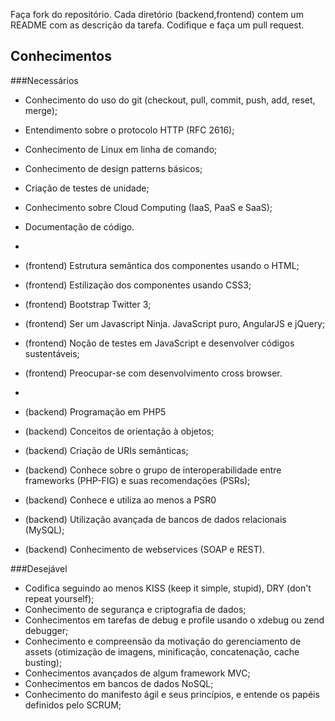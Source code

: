 
Faça fork do repositório. Cada diretório (backend,frontend) contem um README com as descrição da tarefa. Codifique e faça um pull request.


## Conhecimentos

###Necessários

- Conhecimento do uso do git (checkout, pull, commit, push, add, reset, merge);
- Entendimento sobre o protocolo HTTP (RFC 2616);
- Conhecimento de Linux em linha de comando;
- Conhecimento de design patterns básicos;
- Criação de testes de unidade;
- Conhecimento sobre Cloud Computing (IaaS, PaaS e SaaS);
- Documentação de código.

-
- (frontend) Estrutura semântica dos componentes usando o HTML;
- (frontend) Estilização dos componentes usando CSS3;
- (frontend) Bootstrap Twitter 3;
- (frontend) Ser um Javascript Ninja. JavaScript puro, AngularJS e jQuery;
- (frontend) Noção de testes em JavaScript e desenvolver códigos sustentáveis;
- (frontend) Preocupar-se com desenvolvimento cross browser.

-
- (backend) Programação em PHP5 
- (backend) Conceitos de orientação à objetos;
- (backend) Criação de URIs semânticas;
- (backend) Conhece sobre o grupo de interoperabilidade entre frameworks (PHP-FIG) e suas recomendações (PSRs);
- (backend) Conhece e utiliza ao menos a PSR­0
- (backend) Utilização avançada de bancos de dados relacionais (MySQL);
- (backend) Conhecimento de webservices (SOAP e REST).


###Desejável

- Codifica seguindo ao menos KISS (keep it simple, stupid), DRY (don't repeat yourself);
- Conhecimento de segurança e criptografia de dados;
- Conhecimentos em tarefas de debug e profile usando o xdebug ou zend debugger;
- Conhecimento e compreensão da motivação do gerenciamento de assets (otimização de imagens, minificação, concatenação, cache busting);
- Conhecimentos avançados de algum framework MVC;
- Conhecimentos em bancos de dados NoSQL;
- Conhecimento do manifesto ágil e seus princípios, e entende os papéis definidos pelo SCRUM;
